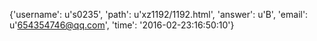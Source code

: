 {'username': u's0235', 'path': u'xz1192/1192.html', 'answer': u'B', 'email': u'654354746@qq.com', 'time': '2016-02-23:16:50:10'}